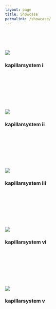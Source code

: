 ```yaml
---
layout: page
title: Showcase
permalink: /showcase/
---
```


<br/>
<br/>
<br/>

[![](/images/small/frame-017.jpg)](/images/large/frame-017.jpg)
### kapillarsystem i

<br/>
<br/>
<br/>
<br/>
<br/>
<br/>

[![](/images/small/frame-014.jpg)](/images/large/frame-014.jpg)
### kapillarsystem ii

<br/>
<br/>
<br/>
<br/>
<br/>
<br/>

[![](/images/small/frame-011.jpg)](/images/large/frame-011.jpg)
### kapillarsystem iii

<br/>
<br/>
<br/>
<br/>
<br/>
<br/>

[![](/images/small/frame-013.jpg)](/images/large/frame-013.jpg)
### kapillarsystem vi

<br/>
<br/>
<br/>
<br/>
<br/>
<br/>

[![](/images/small/frame-016.jpg)](/images/large/frame-016.jpg)
### kapillarsystem v

<br/>
<br/>
<br/>
<br/>
<br/>
<br/>
